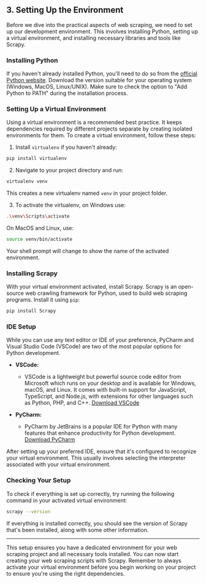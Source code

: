 ## 3. Setting Up the Environment

Before we dive into the practical aspects of web scraping, we need to set up our development environment. This involves installing Python, setting up a virtual environment, and installing necessary libraries and tools like Scrapy.

### Installing Python

If you haven't already installed Python, you'll need to do so from the [official Python website](https://www.python.org/downloads/). Download the version suitable for your operating system (Windows, MacOS, Linux/UNIX). Make sure to check the option to "Add Python to PATH" during the installation process.

### Setting Up a Virtual Environment

Using a virtual environment is a recommended best practice. It keeps dependencies required by different projects separate by creating isolated environments for them. To create a virtual environment, follow these steps:

1.  Install `virtualenv` if you haven't already:
    
```sh
pip install virtualenv
```
2.  Navigate to your project directory and run:
    
```sh
virtualenv venv
```
 This creates a new virtualenv named `venv` in your project folder.
    
3.  To activate the virtualenv, on Windows use:
    
```sh
.\venv\Scripts\activate 
```    
On MacOS and Linux, use:
```sh    
source venv/bin/activate
```
Your shell prompt will change to show the name of the activated environment.
    

### Installing Scrapy

With your virtual environment activated, install Scrapy. Scrapy is an open-source web crawling framework for Python, used to build web scraping programs. Install it using `pip`:

```sh
pip install Scrapy
```

### IDE Setup

While you can use any text editor or IDE of your preference, PyCharm and Visual Studio Code (VSCode) are two of the most popular options for Python development.

-   **VSCode:**
    
    -   VSCode is a lightweight but powerful source code editor from Microsoft which runs on your desktop and is available for Windows, macOS, and Linux. It comes with built-in support for JavaScript, TypeScript, and Node.js, with extensions for other languages such as Python, PHP, and C++. [Download VSCode](https://code.visualstudio.com/download)
-   **PyCharm:**
    
    -   PyCharm by JetBrains is a popular IDE for Python with many features that enhance productivity for Python development. [Download PyCharm](https://www.jetbrains.com/pycharm/download/)

After setting up your preferred IDE, ensure that it's configured to recognize your virtual environment. This usually involves selecting the interpreter associated with your virtual environment.

### Checking Your Setup

To check if everything is set up correctly, try running the following command in your activated virtual environment:

```sh
scrapy --version
```

If everything is installed correctly, you should see the version of Scrapy that's been installed, along with some other information.

----------

This setup ensures you have a dedicated environment for your web scraping project and all necessary tools installed. You can now start creating your web scraping scripts with Scrapy. Remember to always activate your virtual environment before you begin working on your project to ensure you're using the right dependencies.
